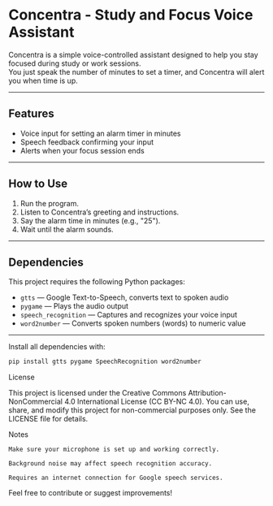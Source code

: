 # Concentra - Study and Focus Voice Assistant

Concentra is a simple voice-controlled assistant designed to help you stay focused during study or work sessions.  
You just speak the number of minutes to set a timer, and Concentra will alert you when time is up.

---

## Features

- Voice input for setting an alarm timer in minutes  
- Speech feedback confirming your input  
- Alerts when your focus session ends

---

## How to Use

1. Run the program.  
2. Listen to Concentra’s greeting and instructions.  
3. Say the alarm time in minutes (e.g., "25").  
4. Wait until the alarm sounds.

---

## Dependencies

This project requires the following Python packages:

- `gtts` — Google Text-to-Speech, converts text to spoken audio  
- `pygame` — Plays the audio output  
- `speech_recognition` — Captures and recognizes your voice input  
- `word2number` — Converts spoken numbers (words) to numeric value
---

Install all dependencies with:

```bash
pip install gtts pygame SpeechRecognition word2number
```
License

This project is licensed under the Creative Commons Attribution-NonCommercial 4.0 International License (CC BY-NC 4.0). You can use, share, and modify this project for non-commercial purposes only. See the LICENSE file for details.

Notes

    Make sure your microphone is set up and working correctly.

    Background noise may affect speech recognition accuracy.

    Requires an internet connection for Google speech services.

Feel free to contribute or suggest improvements!
